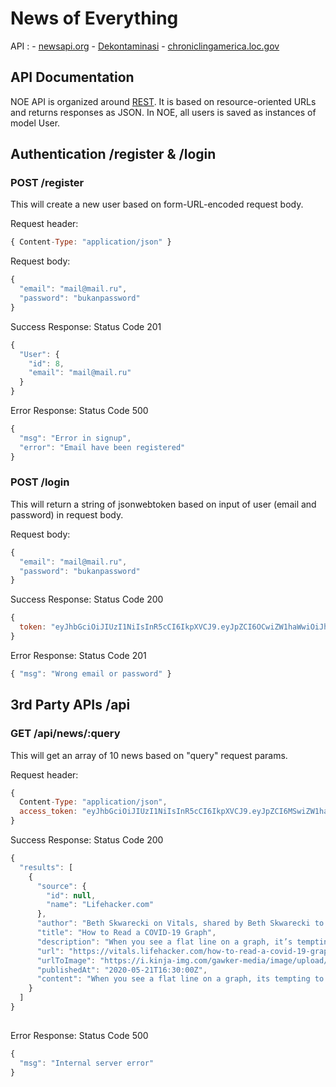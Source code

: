 # News of Everything

API : - [newsapi.org][3]
      - [Dekontaminasi][2]
      - [chroniclingamerica.loc.gov][4]

## API Documentation

NOE API is organized around [REST][1]. It is based on resource-oriented URLs and returns responses as JSON. In NOE, all users is saved as instances of model User.

[1]: https://en.wikipedia.org/wiki/Representational_state_transfer
[2]: https://dekontaminasi.com/api/id/covid19/news
[3]: https://newsapi.org/
[4]: https://chroniclingamerica.loc.gov/search/titles/results/?terms=ohio&format=json

## Authentication /register & /login

### POST /register

This will create a new user based on form-URL-encoded request body.

Request header:
```javascript
{ Content-Type: "application/json" }
```

Request body:
```javascript
{
  "email": "mail@mail.ru",
  "password": "bukanpassword"
}
```

Success Response: Status Code 201
```javascript
{
  "User": {
    "id": 8,
    "email": "mail@mail.ru"
  }
}
```

Error Response: Status Code 500
```javascript
{
  "msg": "Error in signup",
  "error": "Email have been registered"
}
```

### POST /login

This will return a string of jsonwebtoken based on input of user (email and password) in request body.

Request body:
```javascript
{
  "email": "mail@mail.ru",
  "password": "bukanpassword"
}
```

Success Response: Status Code 200
```javascript
{
  token: "eyJhbGciOiJIUzI1NiIsInR5cCI6IkpXVCJ9.eyJpZCI6OCwiZW1haWwiOiJhZGFkZWhhamFAbWFpbC5ydSIsImlhdCI6MTU4ODA0ODg0MH0.xwCKLdoiniQYBSqRQDBt50gAlfEB0blhXqDmHNoWWL0"
}
```

Error Response: Status Code 201
```javascript
{ "msg": "Wrong email or password" }
```

## 3rd Party APIs /api

### GET /api/news/:query

This will get an array of 10 news based on "query" request params.

Request header:
```javascript
{
  Content-Type: "application/json",
  access_token: "eyJhbGciOiJIUzI1NiIsInR5cCI6IkpXVCJ9.eyJpZCI6MSwiZW1haWwiOiJhZGFkZWhhamFAbWFpbC5ydSIsImlhdCI6MTU5MTY5MzIxM30.8SE2lVhUU447a8H5Gex0SW7h1uOIeC9cotQs5k09myI"
}
```

Success Response: Status Code 200
```javascript
{
  "results": [
    {
      "source": {
        "id": null,
        "name": "Lifehacker.com"
      },
      "author": "Beth Skwarecki on Vitals, shared by Beth Skwarecki to Lifehacker",
      "title": "How to Read a COVID-19 Graph",
      "description": "When you see a flat line on a graph, it’s tempting to think, “Oh hey, at least the situation isn’t getting any worse!” But one of the common types of charts we see for COVID-19 is of new cases per day. In that case, a flat line means that things are, in fact,…",
      "url": "https://vitals.lifehacker.com/how-to-read-a-covid-19-graph-1843587114",
      "urlToImage": "https://i.kinja-img.com/gawker-media/image/upload/c_fill,f_auto,fl_progressive,g_center,h_675,pg_1,q_80,w_1200/qir0yuubsn1gbg5xsbar.png",
      "publishedAt": "2020-05-21T16:30:00Z",
      "content": "When you see a flat line on a graph, its tempting to think, Oh hey, at least the situation isnt getting any worse! But one of the common types of charts we see for COVID-19 is of new cases per day. I… [+2532 chars]"
    }
  ]
}
    
```

Error Response: Status Code 500
```javascript
{
  "msg": "Internal server error"
}
```
